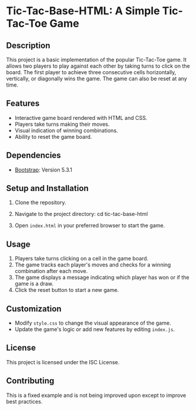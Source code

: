 # Tic-Tac-Base-HTML: A Simple Tic-Tac-Toe Game

## Description
This project is a basic implementation of the popular Tic-Tac-Toe game. It allows two players to play against each other by taking turns to click on the board. The first player to achieve three consecutive cells horizontally, vertically, or diagonally wins the game. The game can also be reset at any time.

## Features
- Interactive game board rendered with HTML and CSS.
- Players take turns making their moves.
- Visual indication of winning combinations.
- Ability to reset the game board.

## Dependencies
- [Bootstrap](https://getbootstrap.com/): Version 5.3.1

## Setup and Installation
1. Clone the repository.

2. Navigate to the project directory:
cd tic-tac-base-html

3. Open `index.html` in your preferred browser to start the game.

## Usage
1. Players take turns clicking on a cell in the game board.
2. The game tracks each player's moves and checks for a winning combination after each move.
3. The game displays a message indicating which player has won or if the game is a draw.
4. Click the reset button to start a new game.

## Customization
- Modify `style.css` to change the visual appearance of the game.
- Update the game's logic or add new features by editing `index.js`.

## License
This project is licensed under the ISC License.

## Contributing
This is a fixed example and is not being improved upon except to improve best practices. 
